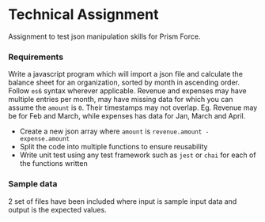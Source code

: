 # Technical Assignment
Assignment to test json manipulation skills for Prism Force.

### Requirements
Write a javascript program which will import a json file and calculate the balance sheet for an organization, sorted by month in ascending order. Follow `es6` syntax wherever applicable.
Revenue and expenses may have multiple entries per month, may have missing data for which you can assume the `amount` is `0`. Their timestamps may not overlap. Eg. Revenue may be for Feb and March, while expenses has data for Jan, March and April.

- Create a new json array where `amount` is `revenue.amount - expense.amount`
- Split the code into multiple functions to ensure reusability
- Write unit test using any test framework such as `jest` or `chai` for each of the functions written

### Sample data
2 set of files have been included where input is sample input data and output is the expected values.
